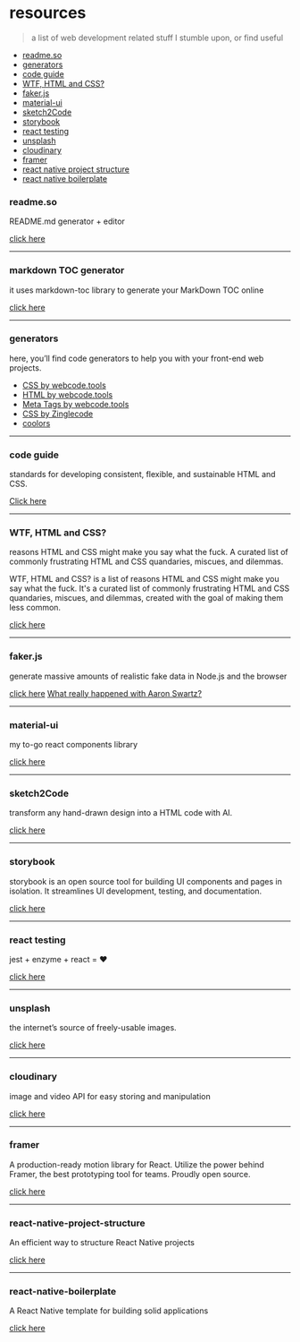 # resources
> a list of web development related stuff I stumble upon, or find useful


- [readme.so](#readmeso)
- [generators](#generators)
- [code guide](#code-guide)
- [WTF, HTML and CSS?](#wtf--html-and-css-)
- [faker.js](#fakerjs)
- [material-ui](#material-ui)
- [sketch2Code](#sketch2code)
- [storybook](#storybook)
- [react testing](#react-testing)
- [unsplash](#unsplash)
- [cloudinary](#cloudinary)
- [framer](#framer)
- [react native project structure](#react-native-project-structure)
- [react native boilerplate](#react-native-boilerplate)


### readme.so

README.md generator + editor

[click here](https://readme.so/)

_________________________________________________________________________________________________________________

### markdown TOC generator

it uses markdown-toc library to generate your MarkDown TOC online

[click here](https://ecotrust-canada.github.io/markdown-toc/)

_________________________________________________________________________________________________________________


### generators

here, you’ll find code generators to help you with your front-end web projects.

* [CSS by webcode.tools](https://webcode.tools/generators/css)
* [HTML by webcode.tools](https://webcode.tools/generators/html)
* [Meta Tags by webcode.tools](https://webcode.tools/generators/meta-tags)
* [CSS by Zinglecode](https://css-generator.netlify.app/)
* [coolors](https://coolors.co/)


_________________________________________________________________________________________________________________


### code guide

standards for developing consistent, flexible, and sustainable HTML and CSS.

[Click here](https://codeguide.co/)


_________________________________________________________________________________________________________________


### WTF, HTML and CSS?

reasons HTML and CSS might make you say what the fuck. A curated list of commonly frustrating HTML and CSS quandaries, miscues, and dilemmas.

WTF, HTML and CSS? is a list of reasons HTML and CSS might make you say what the fuck. It's a curated list of commonly frustrating HTML and CSS quandaries, miscues, and dilemmas, created with the goal of making them less common.

[click here](http://wtfhtmlcss.com/)

________________________________________________________________________________________________________________


### faker.js

generate massive amounts of realistic fake data in Node.js and the browser

[click here](https://github.com/marak/Faker.js/)
[What really happened with Aaron Swartz?](https://youtu.be/R6S-b_k-ZKY)

_________________________________________________________________________________________________________________


### material-ui

my to-go react components library

[click here](https://mui.com)

_________________________________________________________________________________________________________________

### sketch2Code

transform any hand-drawn design into a HTML code with AI.

[click here](https://sketch2code.azurewebsites.net)

_________________________________________________________________________________________________________________

### storybook

storybook is an open source tool for building UI components and pages in isolation. It streamlines UI development, testing, and documentation.

[click here](https://storybook.js.org)

_________________________________________________________________________________________________________________

### react testing

jest + enzyme + react = :heart:

[click here](https://assist-software.net/blog/how-write-tests-using-jest-and-enzyme-react-js-testing-utilities-used-facebook-and-airbnb)

_________________________________________________________________________________________________________________

### unsplash

the internet’s source of freely-usable images.

[click here](https://unsplash.com/)

_________________________________________________________________________________________________________________

### cloudinary

image and video API for easy storing and manipulation

[click here](https://cloudinary.com)

_________________________________________________________________________________________________________________

### framer

A production-ready motion library for React. Utilize the power behind Framer, the best prototyping tool for teams. Proudly open source.

[click here](https://www.framer.com/motion/)


_________________________________________________________________________________________________________________

### react-native-project-structure

An efficient way to structure React Native projects

[click here](https://cheesecakelabs.com/blog/efficient-way-structure-react-native-projects/)

_________________________________________________________________________________________________________________

### react-native-boilerplate

A React Native template for building solid applications

[click here](https://github.com/thecodingmachine/react-native-boilerplate)

